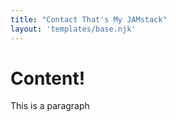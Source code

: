 ```yaml
---
title: "Contact That's My JAMstack"
layout: 'templates/base.njk'
---
```



# Content!

This is a paragraph